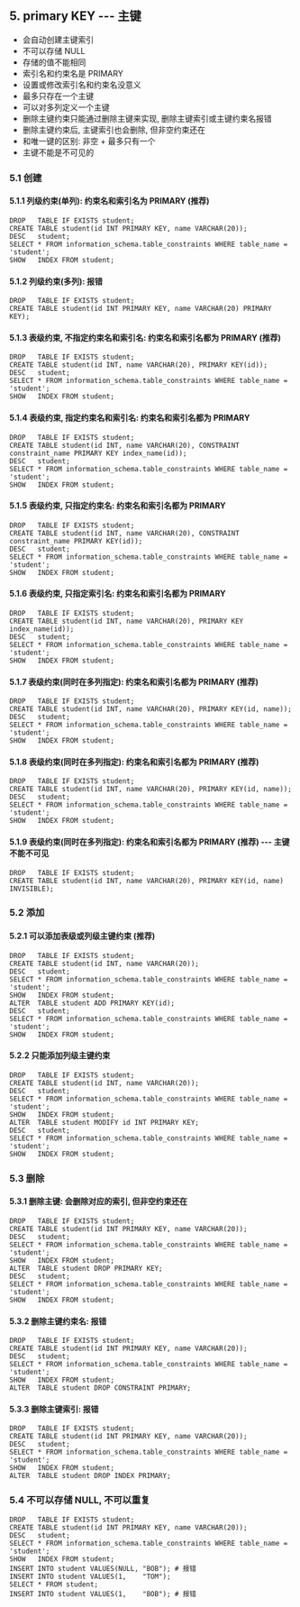 
## 5. primary KEY --- 主键
* 会自动创建主键索引
* 不可以存储 NULL
* 存储的值不能相同
* 索引名和约束名是 PRIMARY
* 设置或修改索引名和约束名没意义
* 最多只存在一个主键
* 可以对多列定义一个主键
* 删除主键约束只能通过删除主键来实现, 删除主键索引或主键约束名报错
* 删除主键约束后, 主键索引也会删除, 但非空约束还在
* 和唯一键的区别: 非空 + 最多只有一个
* 主键不能是不可见的

### 5.1 创建
#### 5.1.1 列级约束(单列): 约束名和索引名为 PRIMARY (推荐)
```
DROP   TABLE IF EXISTS student;
CREATE TABLE student(id INT PRIMARY KEY, name VARCHAR(20));
DESC   student;
SELECT * FROM information_schema.table_constraints WHERE table_name = 'student';
SHOW   INDEX FROM student;
```

#### 5.1.2 列级约束(多列): 报错
```
DROP   TABLE IF EXISTS student;
CREATE TABLE student(id INT PRIMARY KEY, name VARCHAR(20) PRIMARY KEY);
```

#### 5.1.3 表级约束, 不指定约束名和索引名: 约束名和索引名都为 PRIMARY (推荐)
```
DROP   TABLE IF EXISTS student;
CREATE TABLE student(id INT, name VARCHAR(20), PRIMARY KEY(id));
DESC   student;
SELECT * FROM information_schema.table_constraints WHERE table_name = 'student';
SHOW   INDEX FROM student;
```

#### 5.1.4 表级约束, 指定约束名和索引名: 约束名和索引名都为 PRIMARY
```
DROP   TABLE IF EXISTS student;
CREATE TABLE student(id INT, name VARCHAR(20), CONSTRAINT constraint_name PRIMARY KEY index_name(id));
DESC   student;
SELECT * FROM information_schema.table_constraints WHERE table_name = 'student';
SHOW   INDEX FROM student;
```

#### 5.1.5 表级约束, 只指定约束名: 约束名和索引名都为 PRIMARY
```
DROP   TABLE IF EXISTS student;
CREATE TABLE student(id INT, name VARCHAR(20), CONSTRAINT constraint_name PRIMARY KEY(id));
DESC   student;
SELECT * FROM information_schema.table_constraints WHERE table_name = 'student';
SHOW   INDEX FROM student;
```

#### 5.1.6 表级约束, 只指定索引名: 约束名和索引名都为 PRIMARY
```
DROP   TABLE IF EXISTS student;
CREATE TABLE student(id INT, name VARCHAR(20), PRIMARY KEY index_name(id));
DESC   student;
SELECT * FROM information_schema.table_constraints WHERE table_name = 'student';
SHOW   INDEX FROM student;
```

#### 5.1.7 表级约束(同时在多列指定): 约束名和索引名都为 PRIMARY (推荐)
```
DROP   TABLE IF EXISTS student;
CREATE TABLE student(id INT, name VARCHAR(20), PRIMARY KEY(id, name));
DESC   student;
SELECT * FROM information_schema.table_constraints WHERE table_name = 'student';
SHOW   INDEX FROM student;
```

#### 5.1.8 表级约束(同时在多列指定): 约束名和索引名都为 PRIMARY (推荐)
```
DROP   TABLE IF EXISTS student;
CREATE TABLE student(id INT, name VARCHAR(20), PRIMARY KEY(id, name));
DESC   student;
SELECT * FROM information_schema.table_constraints WHERE table_name = 'student';
SHOW   INDEX FROM student;
```

#### 5.1.9 表级约束(同时在多列指定): 约束名和索引名都为 PRIMARY (推荐) --- 主键不能不可见
```
DROP   TABLE IF EXISTS student;
CREATE TABLE student(id INT, name VARCHAR(20), PRIMARY KEY(id, name) INVISIBLE);
```

### 5.2 添加
#### 5.2.1 可以添加表级或列级主键约束 (推荐)
```
DROP   TABLE IF EXISTS student;
CREATE TABLE student(id INT, name VARCHAR(20));
DESC   student;
SELECT * FROM information_schema.table_constraints WHERE table_name = 'student';
SHOW   INDEX FROM student;
ALTER  TABLE student ADD PRIMARY KEY(id);
DESC   student;
SELECT * FROM information_schema.table_constraints WHERE table_name = 'student';
SHOW   INDEX FROM student;
```

#### 5.2.2 只能添加列级主键约束
```
DROP   TABLE IF EXISTS student;
CREATE TABLE student(id INT, name VARCHAR(20));
DESC   student;
SELECT * FROM information_schema.table_constraints WHERE table_name = 'student';
SHOW   INDEX FROM student;
ALTER  TABLE student MODIFY id INT PRIMARY KEY;
DESC   student;
SELECT * FROM information_schema.table_constraints WHERE table_name = 'student';
SHOW   INDEX FROM student;
```

### 5.3 删除
#### 5.3.1 删除主键: 会删除对应的索引, 但非空约束还在
```
DROP   TABLE IF EXISTS student;
CREATE TABLE student(id INT PRIMARY KEY, name VARCHAR(20));
DESC   student;
SELECT * FROM information_schema.table_constraints WHERE table_name = 'student';
SHOW   INDEX FROM student;
ALTER  TABLE student DROP PRIMARY KEY;
DESC   student;
SELECT * FROM information_schema.table_constraints WHERE table_name = 'student';
SHOW   INDEX FROM student;
```

#### 5.3.2 删除主键约束名: 报错
```
DROP   TABLE IF EXISTS student;
CREATE TABLE student(id INT PRIMARY KEY, name VARCHAR(20));
DESC   student;
SELECT * FROM information_schema.table_constraints WHERE table_name = 'student';
SHOW   INDEX FROM student;
ALTER  TABLE student DROP CONSTRAINT PRIMARY;
```

#### 5.3.3 删除主键索引: 报错
```
DROP   TABLE IF EXISTS student;
CREATE TABLE student(id INT PRIMARY KEY, name VARCHAR(20));
DESC   student;
SELECT * FROM information_schema.table_constraints WHERE table_name = 'student';
SHOW   INDEX FROM student;
ALTER  TABLE student DROP INDEX PRIMARY;
```

### 5.4 不可以存储 NULL, 不可以重复
```
DROP   TABLE IF EXISTS student;
CREATE TABLE student(id INT PRIMARY KEY, name VARCHAR(20));
DESC   student;
SELECT * FROM information_schema.table_constraints WHERE table_name = 'student';
SHOW   INDEX FROM student;
INSERT INTO student VALUES(NULL, "BOB"); # 报错
INSERT INTO student VALUES(1,    "TOM");
SELECT * FROM student;
INSERT INTO student VALUES(1,    "BOB"); # 报错
```
